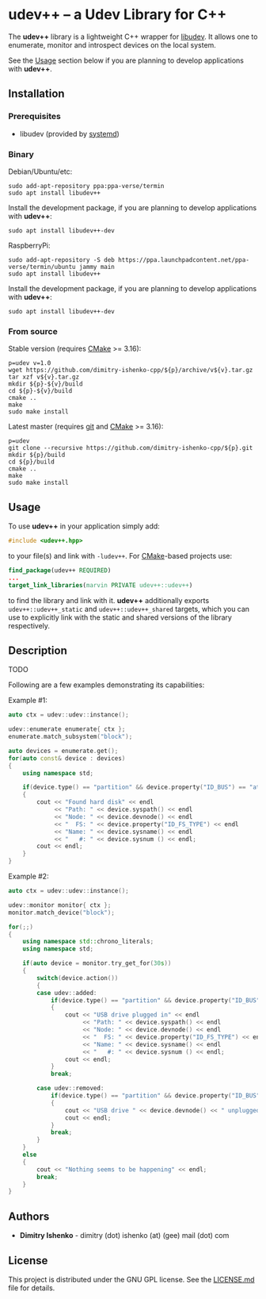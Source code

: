 # udev++ – a Udev Library for C++

The **udev++** library is a lightweight C++ wrapper for [libudev](https://www.freedesktop.org/software/systemd/man/libudev.html). It allows one to enumerate, monitor and introspect devices on the local system.

See the [Usage](#usage) section below if you are planning to develop applications with **udev++**.

## Installation

### Prerequisites

* libudev (provided by [systemd](https://www.freedesktop.org/wiki/Software/systemd/))

### Binary

Debian/Ubuntu/etc:

```shell
sudo add-apt-repository ppa:ppa-verse/termin
sudo apt install libudev++
```

Install the development package, if you are planning to develop applications with **udev++**:
```shell
sudo apt install libudev++-dev
```

RaspberryPi:

```shell
sudo add-apt-repository -S deb https://ppa.launchpadcontent.net/ppa-verse/termin/ubuntu jammy main
sudo apt install libudev++
```

Install the development package, if you are planning to develop applications with **udev++**:
```shell
sudo apt install libudev++-dev
```

### From source

Stable version (requires [CMake](https://cmake.org/) >= 3.16):

```shell
p=udev v=1.0
wget https://github.com/dimitry-ishenko-cpp/${p}/archive/v${v}.tar.gz
tar xzf v${v}.tar.gz
mkdir ${p}-${v}/build
cd ${p}-${v}/build
cmake ..
make
sudo make install
```

Latest master (requires [git](https://git-scm.com/) and [CMake](https://cmake.org/) >= 3.16):

```shell
p=udev
git clone --recursive https://github.com/dimitry-ishenko-cpp/${p}.git
mkdir ${p}/build
cd ${p}/build
cmake ..
make
sudo make install
```

## Usage

To use **udev++** in your application simply add:

```c++
#include <udev++.hpp>
```

to your file(s) and link with `-ludev++`. For [CMake](https://cmake.org/)-based projects use:

```cmake
find_package(udev++ REQUIRED)
...
target_link_libraries(marvin PRIVATE udev++::udev++)
```

to find the library and link with it. **udev++** additionally exports `udev++::udev++_static` and `udev++::udev++_shared` targets, which you can use to explicitly link with the static and shared versions of the library respectively.

## Description

TODO

Following are a few examples demonstrating its capabilities:

Example #1:

```c++
auto ctx = udev::udev::instance();

udev::enumerate enumerate{ ctx };
enumerate.match_subsystem("block");

auto devices = enumerate.get();
for(auto const& device : devices)
{
    using namespace std;

    if(device.type() == "partition" && device.property("ID_BUS") == "ata")
    {
        cout << "Found hard disk" << endl
             << "Path: " << device.syspath() << endl
             << "Node: " << device.devnode() << endl
             << "  FS: " << device.property("ID_FS_TYPE") << endl
             << "Name: " << device.sysname() << endl
             << "   #: " << device.sysnum () << endl;
        cout << endl;
    }
}
```

Example #2:
```c++
auto ctx = udev::udev::instance();

udev::monitor monitor{ ctx };
monitor.match_device("block");

for(;;)
{
    using namespace std::chrono_literals;
    using namespace std;

    if(auto device = monitor.try_get_for(30s))
    {
        switch(device.action())
        {
        case udev::added:
            if(device.type() == "partition" && device.property("ID_BUS") == "usb")
            {
                cout << "USB drive plugged in" << endl
                     << "Path: " << device.syspath() << endl
                     << "Node: " << device.devnode() << endl
                     << "  FS: " << device.property("ID_FS_TYPE") << endl
                     << "Name: " << device.sysname() << endl
                     << "   #: " << device.sysnum () << endl;
                cout << endl;
            }
            break;

        case udev::removed:
            if(device.type() == "partition" && device.property("ID_BUS") == "usb")
            {
                cout << "USB drive " << device.devnode() << " unplugged" << endl;
                cout << endl;
            }
            break;
        }
    }
    else
    {
        cout << "Nothing seems to be happening" << endl;
        break;
    }
}
```

## Authors

* **Dimitry Ishenko** - dimitry (dot) ishenko (at) (gee) mail (dot) com

## License

This project is distributed under the GNU GPL license. See the
[LICENSE.md](LICENSE.md) file for details.
